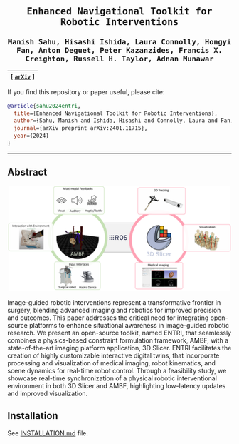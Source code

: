 <!---
# [ENTRI: Enhanced Navigational Toolkit for Robotic Interventions](https://arxiv.org/abs/2401.11715)
-->   

<div align="center">

<samp>

<h2> Enhanced Navigational Toolkit for Robotic Interventions </h2>

<h3> Manish Sahu, Hisashi Ishida, Laura Connolly, Hongyi Fan, Anton Deguet, Peter Kazanzides, Francis X. Creighton, Russell H. Taylor, Adnan Munawar </h3>

</samp>   

   
| **[ [```arXiv```](<https://arxiv.org/abs/2401.11715>) ]** |
|:-------------------:|

<!---
IEEE 2024, Transactions on Medical Robotics and Bionics (TMRB)
-->    

</div>

If you find this repository or paper useful, please cite:

```bibtex
@article{sahu2024entri,
  title={Enhanced Navigational Toolkit for Robotic Interventions},
  author={Sahu, Manish and Ishida, Hisashi and Connolly, Laura and Fan, Hongyi and Deguet, Anton and Kazanzides, Peter and Creighton, Francis X and Taylor, Russell H and Munawar, Adnan},
  journal={arXiv preprint arXiv:2401.11715},
  year={2024}
}
```
    
---

## Abstract

<p align="center">
<img src="figures/ENTRI.png" alt="ENTRI" width="500"/>
</p>

Image-guided robotic interventions represent a transformative frontier in surgery, blending advanced imaging and robotics for improved precision and outcomes. This paper addresses the critical need for integrating open-source platforms to enhance situational awareness in image-guided robotic research. We present an open-source toolkit, named ENTRI, that seamlessly combines a physics-based constraint formulation framework, AMBF, with a state-of-the-art imaging platform application, 3D Slicer. ENTRI facilitates the creation of highly customizable interactive digital twins, that incorporate processing and visualization of medical imaging, robot kinematics, and scene dynamics for real-time robot control. Through a feasibility study, we showcase real-time synchronization of a physical robotic interventional environment in both 3D Slicer and AMBF, highlighting low-latency updates and improved visualization.


## Installation

See [INSTALLATION.md](INSTALLATION.md) file.